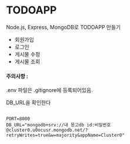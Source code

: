 # TODOAPP

Node.js, Express, MongoDB로 TODOAPP 만들기

- 회원가입
- 로그인
- 게시물 수정
- 게시물 조회

#### 주의사항 :

.env 파일은 .gitignore에 등록되어있음.

DB_URL을 확인한다

```.env

PORT=8080
DB_URL="mongodb+srv://내 몽고db id:비밀번호@cluster0.u0ocusr.mongodb.net/?retryWrites=true&w=majority&appName=Cluster0"



```

